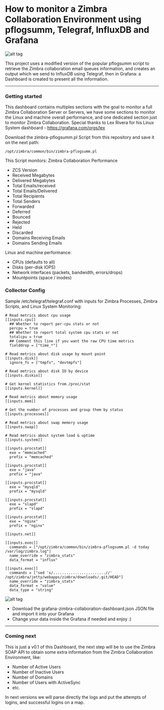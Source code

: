 How to monitor a Zimbra Collaboration Environment using pflogsumm, Telegraf, InfluxDB and Grafana
===================

![alt tag](https://www.jorgedelacruz.es/wp-content/uploads/2017/08/zimbra-grafana-001.png)

This project uses a modified version of the popular pflogsumm script to retrieve the Zimbra collaboration email queues information, and creates an output which we send to InfluxDB using Telegraf, then in Grafana: a Dashboard is created to present all the information.

----------

### Getting started
This dashboard contains multiples sections with the goal to monitor a full Zimbra Collaboration Server or Servers, we have some sections to monitor the Linux and machine overall performance, and one dedicated section just to monitor Zimbra Collaboration. Special thanks to Lex Rivera for his Linux System dashboard - https://grafana.com/orgs/lex

Download the zimbra-pflogsumm.pl Script from this repository and save it on the next path: 
```
/opt/zimbra/common/bin/zimbra-pflogsumm.pl
```
This Script monitors:
Zimbra Collaboration Performance
* ZCS Version
* Received Megabytes
* Delivered Megabytes
* Total Emails/received
* Total Emails/Delivered
* Total Recipients
* Total Senders
* Forwarded
* Deferred
* Bounced
* Rejected
* Held
* Discarded
* Domains Receiving Emails
* Domains Sending Emails

Linux and machine performance:
* CPUs (defaults to all)
* Disks (per-disk IOPS)
* Network interfaces (packets, bandwidth, errors/drops)
* Mountpoints (space / inodes)

### Collector Config

Sample /etc/telegraf/telegraf.conf with inputs for Zimbra Processes, Zimbra Scripts, and Linux System Monitoring:

```
# Read metrics about cpu usage
[[inputs.cpu]]
  ## Whether to report per-cpu stats or not
  percpu = true
  ## Whether to report total system cpu stats or not
  totalcpu = true
  ## Comment this line if you want the raw CPU time metrics
  fielddrop = ["time_*"]

# Read metrics about disk usage by mount point
[[inputs.disk]]
  ignore_fs = ["tmpfs", "devtmpfs"]

# Read metrics about disk IO by device
[[inputs.diskio]]

# Get kernel statistics from /proc/stat
[[inputs.kernel]]

# Read metrics about memory usage
[[inputs.mem]]

# Get the number of processes and group them by status
[[inputs.processes]]

# Read metrics about swap memory usage
[[inputs.swap]]

# Read metrics about system load & uptime
[[inputs.system]]

[[inputs.procstat]]
  exe = "memcached"
  prefix = "memcached"

[[inputs.procstat]]
  exe = "java"
  prefix = "java"

[[inputs.procstat]]
  exe = "mysqld"
  prefix = "mysqld"

[[inputs.procstat]]
  exe = "slapd"
  prefix = "slapd"

[[inputs.procstat]]
  exe = "nginx"
  prefix = "nginx"

[[inputs.net]]

[[inputs.exec]]
  commands = ["/opt/zimbra/common/bin/zimbra-pflogsumm.pl -d today /var/log/zimbra.log"]
  name_override = "zimbra_stats"
  data_format = "influx"

[[inputs.exec]]
  commands = ["sed 's/........................//' /opt/zimbra/jetty/webapps/zimbra/downloads/.git/HEAD"]
  name_override = "zimbra_stats"
  data_format = "value"
  data_type = "string"
```

![alt tag](https://www.jorgedelacruz.es/wp-content/uploads/2017/07/telegraf-service.png)

* Download the grafana-zimbra-collaboration-dashboard.json JSON file and import it into your Grafana
* Change your data inside the Grafana if needed and enjoy :)

----------

### Coming next
This is just a v0.1 of this Dashboard, the next step will be to use the Zimbra SOAP API to obtain some extra information from the Zimbra Collaboration Environment, like:
* Number of Active Users
* Number of Inactive Users
* Number of Domains
* Number of Users with ActiveSync
* etc.

In next versions we will parse directly the logs and put the attempts of logins, and successful logins on a map.